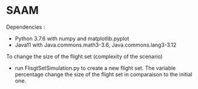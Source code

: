 # SAAM

Dependencies :
 - Python 3.7.6 with numpy and matplotlib.pyplot
 - Java11 with Java.commons.math3-3.6, Java.commons.lang3-3.12
 
 To change the size of the flight set (complexity of the scenario)
 - run FlisgtSetSimulation.py to create a new flight set. The variable percentage change the size of the flight set in comparaison to the initial one.

